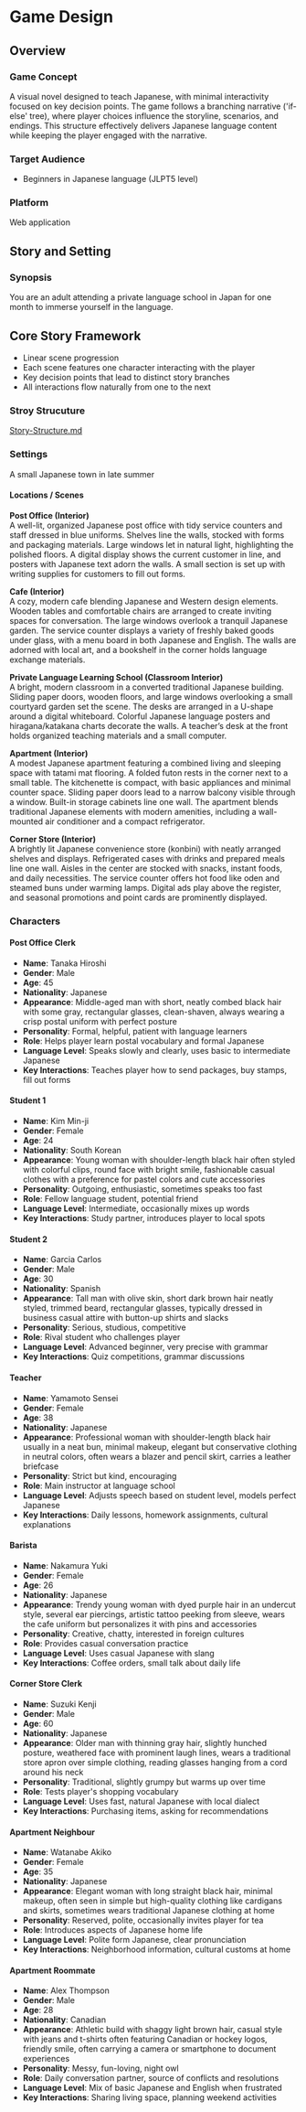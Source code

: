 # Game Design 

## Overview

### Game Concept

A visual novel designed to teach Japanese, with minimal interactivity focused on key decision points. The game follows a branching narrative ('if-else' tree), where player choices influence the storyline, scenarios, and endings. This structure effectively delivers Japanese language content while keeping the player engaged with the narrative.

### Target Audience

- Beginners in Japanese language (JLPT5 level)

### Platform

Web application

## Story and Setting

### Synopsis

You are an adult attending a private language school in Japan for one month to immerse yourself in the language.

## Core Story Framework
- Linear scene progression
- Each scene features one character interacting with the player
- Key decision points that lead to distinct story branches
- All interactions flow naturally from one to the next

### Stroy Strucuture 
[Story-Structure.md](Story-Structure.md)
### Settings

A small Japanese town in late summer

#### Locations / Scenes

**Post Office (Interior)**  
A well-lit, organized Japanese post office with tidy service counters and staff dressed in blue uniforms. Shelves line the walls, stocked with forms and packaging materials. Large windows let in natural light, highlighting the polished floors. A digital display shows the current customer in line, and posters with Japanese text adorn the walls. A small section is set up with writing supplies for customers to fill out forms.

**Cafe (Interior)**  
A cozy, modern cafe blending Japanese and Western design elements. Wooden tables and comfortable chairs are arranged to create inviting spaces for conversation. The large windows overlook a tranquil Japanese garden. The service counter displays a variety of freshly baked goods under glass, with a menu board in both Japanese and English. The walls are adorned with local art, and a bookshelf in the corner holds language exchange materials.

**Private Language Learning School (Classroom Interior)**  
A bright, modern classroom in a converted traditional Japanese building. Sliding paper doors, wooden floors, and large windows overlooking a small courtyard garden set the scene. The desks are arranged in a U-shape around a digital whiteboard. Colorful Japanese language posters and hiragana/katakana charts decorate the walls. A teacher’s desk at the front holds organized teaching materials and a small computer.

**Apartment (Interior)**  
A modest Japanese apartment featuring a combined living and sleeping space with tatami mat flooring. A folded futon rests in the corner next to a small table. The kitchenette is compact, with basic appliances and minimal counter space. Sliding paper doors lead to a narrow balcony visible through a window. Built-in storage cabinets line one wall. The apartment blends traditional Japanese elements with modern amenities, including a wall-mounted air conditioner and a compact refrigerator.

**Corner Store (Interior)**  
A brightly lit Japanese convenience store (konbini) with neatly arranged shelves and displays. Refrigerated cases with drinks and prepared meals line one wall. Aisles in the center are stocked with snacks, instant foods, and daily necessities. The service counter offers hot food like oden and steamed buns under warming lamps. Digital ads play above the register, and seasonal promotions and point cards are prominently displayed.

### Characters
#### Post Office Clerk
- **Name**: Tanaka Hiroshi
- **Gender**: Male
- **Age**: 45
- **Nationality**: Japanese
- **Appearance**: Middle-aged man with short, neatly combed black hair with some gray, rectangular glasses, clean-shaven, always wearing a crisp postal uniform with perfect posture
- **Personality**: Formal, helpful, patient with language learners
- **Role**: Helps player learn postal vocabulary and formal Japanese
- **Language Level**: Speaks slowly and clearly, uses basic to intermediate Japanese
- **Key Interactions**: Teaches player how to send packages, buy stamps, fill out forms

#### Student 1
- **Name**: Kim Min-ji
- **Gender**: Female
- **Age**: 24
- **Nationality**: South Korean
- **Appearance**: Young woman with shoulder-length black hair often styled with colorful clips, round face with bright smile, fashionable casual clothes with a preference for pastel colors and cute accessories
- **Personality**: Outgoing, enthusiastic, sometimes speaks too fast
- **Role**: Fellow language student, potential friend
- **Language Level**: Intermediate, occasionally mixes up words
- **Key Interactions**: Study partner, introduces player to local spots

#### Student 2
- **Name**: Garcia Carlos
- **Gender**: Male
- **Age**: 30
- **Nationality**: Spanish
- **Appearance**: Tall man with olive skin, short dark brown hair neatly styled, trimmed beard, rectangular glasses, typically dressed in business casual attire with button-up shirts and slacks
- **Personality**: Serious, studious, competitive
- **Role**: Rival student who challenges player
- **Language Level**: Advanced beginner, very precise with grammar
- **Key Interactions**: Quiz competitions, grammar discussions

#### Teacher
- **Name**: Yamamoto Sensei
- **Gender**: Female
- **Age**: 38
- **Nationality**: Japanese
- **Appearance**: Professional woman with shoulder-length black hair usually in a neat bun, minimal makeup, elegant but conservative clothing in neutral colors, often wears a blazer and pencil skirt, carries a leather briefcase
- **Personality**: Strict but kind, encouraging
- **Role**: Main instructor at language school
- **Language Level**: Adjusts speech based on student level, models perfect Japanese
- **Key Interactions**: Daily lessons, homework assignments, cultural explanations

#### Barista
- **Name**: Nakamura Yuki
- **Gender**: Female
- **Age**: 26
- **Nationality**: Japanese
- **Appearance**: Trendy young woman with dyed purple hair in an undercut style, several ear piercings, artistic tattoo peeking from sleeve, wears the cafe uniform but personalizes it with pins and accessories
- **Personality**: Creative, chatty, interested in foreign cultures
- **Role**: Provides casual conversation practice
- **Language Level**: Uses casual Japanese with slang
- **Key Interactions**: Coffee orders, small talk about daily life

#### Corner Store Clerk
- **Name**: Suzuki Kenji
- **Gender**: Male
- **Age**: 60
- **Nationality**: Japanese
- **Appearance**: Older man with thinning gray hair, slightly hunched posture, weathered face with prominent laugh lines, wears a traditional store apron over simple clothing, reading glasses hanging from a cord around his neck
- **Personality**: Traditional, slightly grumpy but warms up over time
- **Role**: Tests player's shopping vocabulary
- **Language Level**: Uses fast, natural Japanese with local dialect
- **Key Interactions**: Purchasing items, asking for recommendations

#### Apartment Neighbour
- **Name**: Watanabe Akiko
- **Gender**: Female
- **Age**: 35
- **Nationality**: Japanese
- **Appearance**: Elegant woman with long straight black hair, minimal makeup, often seen in simple but high-quality clothing like cardigans and skirts, sometimes wears traditional Japanese clothing at home
- **Personality**: Reserved, polite, occasionally invites player for tea
- **Role**: Introduces aspects of Japanese home life
- **Language Level**: Polite form Japanese, clear pronunciation
- **Key Interactions**: Neighborhood information, cultural customs at home

#### Apartment Roommate
- **Name**: Alex Thompson
- **Gender**: Male
- **Age**: 28
- **Nationality**: Canadian
- **Appearance**: Athletic build with shaggy light brown hair, casual style with jeans and t-shirts often featuring Canadian or hockey logos, friendly smile, often carrying a camera or smartphone to document experiences
- **Personality**: Messy, fun-loving, night owl
- **Role**: Daily conversation partner, source of conflicts and resolutions
- **Language Level**: Mix of basic Japanese and English when frustrated
- **Key Interactions**: Sharing living space, planning weekend activities